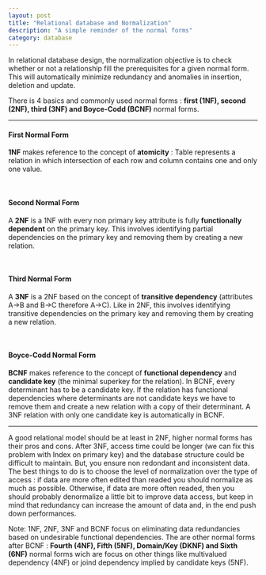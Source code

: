 ```yaml
---
layout: post
title: "Relational database and Normalization"
description: "A simple reminder of the normal forms"
category: database
---
```


In relational database design, the normalization objective is to check whether or not a relationship fill the prerequisites for a given normal form. This will automatically minimize redundancy and anomalies in insertion, deletion and update.

There is 4 basics and commonly used normal forms : **first (1NF), second (2NF), third (3NF) and Boyce-Codd (BCNF)** normal forms.

***

#### First Normal Form

**1NF** makes reference to the concept of **atomicity** : Table represents a relation in which intersection of each row and column contains one and only one value.

 <br/>

#### Second Normal Form

A **2NF** is a 1NF with every non primary key attribute is fully **functionally dependent** on the primary key. This involves identifying partial dependencies on the primary key and removing them by creating a new relation.

 <br/>

#### Third Normal Form

A **3NF** is a 2NF based on the concept of **transitive dependency** (attributes A->B and B->C therefore A->C). Like in 2NF, this involves identifying transitive dependencies on the primary key and removing them by creating a new relation.

 <br/>

#### Boyce-Codd Normal Form

**BCNF**  makes reference to the concept of **functional dependency** and **candidate key** (the minimal superkey for the relation). In BCNF, every determinant has to be a candidate key. If the relation has functional dependencies where determinants are not candidate keys we have to remove them and create a new relation with a copy of their determinant. A 3NF relation with only one candidate key is automatically in BCNF.

***

A good relational model should be at least in 2NF, higher normal forms has their pros and cons. After 3NF, access time could be longer (we can fix this problem with Index on primary key) and the database structure could be difficult to maintain. But, you ensure non redondant and inconsistent data. The best things to do is to choose the level of normalization over the type of access : if data are more often edited than readed you should normalize as much as possible. Otherwise, if data are more often readed, then you should probably denormalize a little bit to improve data access, but keep in mind that redundancy can increase the amount of data and, in the end push down performances.



Note: 1NF, 2NF, 3NF and BCNF focus on eliminating data redundancies based on undesirable functional dependencies. The are other normal forms after BCNF : **Fourth (4NF), Fifth (5NF), Domain/Key (DKNF) and Sixth (6NF)** normal forms wich are focus on other things like multivalued dependency (4NF) or joind dependency implied by candidate keys (5NF).
